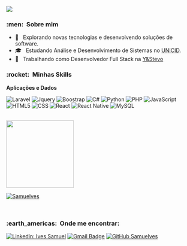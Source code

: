 ![](https://komarev.com/ghpvc/?username=Samuelves&color=006bed)

<h3> :men: &nbsp;Sobre mim </h3>

- 🤔 &nbsp; Explorando novas tecnologias e desenvolvendo soluções de software.
- 🎓 &nbsp; Estudando Análise e Desenvolvimento de Sistemas no <a href="https://www.unicid.edu.br/">UNICID</a>.
- 💼 &nbsp; Trabalhando como Desenvolvedor Full Stack na <a href="https://ystevo.com/">Y&Stevo</a>

<h3> :rocket: &nbsp;Minhas Skills </h3>

**Aplicações e Dados**

  ![Laravel](https://img.shields.io/badge/laravel%20-%23FF2D20.svg?&style=for-the-badge&logo=laravel&logoColor=white)
  ![Jquery](https://img.shields.io/badge/jquery%20-%230769AD.svg?&style=for-the-badge&logo=jquery&logoColor=white)
  ![Boostrap](https://img.shields.io/badge/bootstrap%20-%23563D7C.svg?&style=for-the-badge&logo=bootstrap&logoColor=white)
  ![C#](https://img.shields.io/badge/c%23%20-%23239120.svg?&style=for-the-badge&logo=c-sharp&logoColor=white)
  ![Python](https://img.shields.io/badge/python%20-%2314354C.svg?&style=for-the-badge&logo=python&logoColor=white)
  ![PHP](https://img.shields.io/badge/php-%23777BB4.svg?&style=for-the-badge&logo=php&logoColor=white)
  ![JavaScript](https://img.shields.io/badge/javascript%20-%23323330.svg?&style=for-the-badge&logo=javascript&logoColor=%23F7DF1E)
  ![HTML5](https://img.shields.io/badge/html5%20-%23E34F26.svg?&style=for-the-badge&logo=html5&logoColor=white)
  ![CSS](https://img.shields.io/badge/css3%20-%231572B6.svg?&style=for-the-badge&logo=css3&logoColor=white)
  ![React](https://img.shields.io/badge/react%20-%2320232a.svg?&style=for-the-badge&logo=react&logoColor=%2361DAFB)
  ![React Native](https://img.shields.io/badge/react_native%20-%2320232a.svg?&style=for-the-badge&logo=react&logoColor=%2361DAFB)
  ![MySQL](https://img.shields.io/badge/mysql-%2300f.svg?&style=for-the-badge&logo=mysql&logoColor=white)

<br/>

<a href="https://github.com/Samuelves">
  <img height="180em" src="https://github-readme-stats.vercel.app/api?username=Samuelves&theme=dracula&show_icons=true" />
</a>

<br/>

[![Samuelves](https://github-readme-stats.vercel.app/api/top-langs/?username=Samuelves&hide=html&layout=compact&theme=dracula)](https://github.com/Samuelves/)

<br/>

<h3> :earth_americas: &nbsp;Onde me encontrar: </h3> 

[![Linkedin: Ives Samuel](https://img.shields.io/badge/-IvesSamuel-blue?style=flat-square&logo=Linkedin&logoColor=white&link=https://www.linkedin.com/in/ives-samuel-72893618a)](https://www.linkedin.com/in/ives-samuel-72893618a)
[![Gmail Badge](https://img.shields.io/badge/-ivessamuel64@gmail.com-006bed?style=flat-square&logo=Gmail&logoColor=white&link=mailto:SEU-EMAIL)](mailto:SEU-EMAIL)
[![GitHub Samuelves]( https://img.shields.io/github/followers/Samuelves?label=follow&style=social)](https://github.com/Samuelves)
